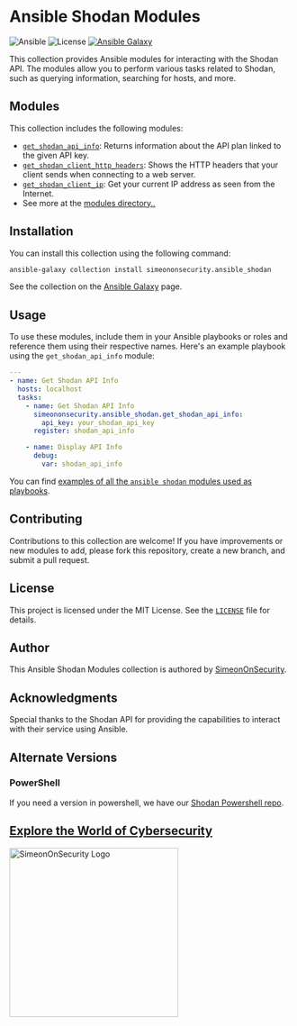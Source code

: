 # Ansible Shodan Modules

![Ansible](https://img.shields.io/badge/ansible-2.10%2B-blue)
![License](https://img.shields.io/badge/license-MIT-green)
[![Ansible Galaxy](https://github.com/simeononsecurity/ansible_shodan/actions/workflows/ansible_galaxy_collection.yml/badge.svg)](https://github.com/simeononsecurity/ansible_shodan/actions/workflows/ansible_galaxy_collection.yml)

This collection provides Ansible modules for interacting with the Shodan API. The modules allow you to perform various tasks related to Shodan, such as querying information, searching for hosts, and more.

## Modules

This collection includes the following modules:

- [`get_shodan_api_info`](https://github.com/simeononsecurity/ansible_shodan/blob/main/collections/ansible_collections/simeononsecurity/shodan/plugins/modules/get_shodan_api_info.py): Returns information about the API plan linked to the given API key.
- [`get_shodan_client_http_headers`](https://github.com/simeononsecurity/ansible_shodan/blob/main/collections/ansible_collections/simeononsecurity/shodan/plugins/modules/get_shodan_client_http_headers.py): Shows the HTTP headers that your client sends when connecting to a web server.
- [`get_shodan_client_ip`](https://github.com/simeononsecurity/ansible_shodan/blob/main/collections/ansible_collections/simeononsecurity/shodan/plugins/modules/get_shodan_client_ip.py): Get your current IP address as seen from the Internet.
- See more at the [modules directory..](https://github.com/simeononsecurity/ansible_shodan/tree/main/collections/ansible_collections/simeononsecurity/shodan/plugins/modules)


## Installation

You can install this collection using the following command:

```bash
ansible-galaxy collection install simeononsecurity.ansible_shodan
```

See the collection on the [Ansible Galaxy](https://galaxy.ansible.com/simeononsecurity/ansible_shodan) page.

## Usage
To use these modules, include them in your Ansible playbooks or roles and reference them using their respective names. Here's an example playbook using the `get_shodan_api_info` module:
```yml
---
- name: Get Shodan API Info
  hosts: localhost
  tasks:
    - name: Get Shodan API Info
      simeononsecurity.ansible_shodan.get_shodan_api_info:
        api_key: your_shodan_api_key
      register: shodan_api_info

    - name: Display API Info
      debug:
        var: shodan_api_info
```

You can find [examples of all the `ansible shodan` modules used as playbooks](https://github.com/simeononsecurity/ansible_shodan/tree/main/collections/ansible_collections/simeononsecurity/shodan/playbooks).

## Contributing
Contributions to this collection are welcome! If you have improvements or new modules to add, please fork this repository, create a new branch, and submit a pull request.

## License
This project is licensed under the MIT License. See the [`LICENSE`](https://github.com/simeononsecurity/ansible_shodan/blob/main/LICENSE) file for details.

## Author
This Ansible Shodan Modules collection is authored by [SimeonOnSecurity](https://simeononsecurity.com/).

## Acknowledgments
Special thanks to the Shodan API for providing the capabilities to interact with their service using Ansible.

## Alternate Versions
### PowerShell
If you need a version in powershell, we have our [Shodan Powershell repo](https://github.com/simeononsecurity/Shodan_PS).

<a href="https://simeononsecurity.com" target="_blank" rel="noopener noreferrer">
  <h2>Explore the World of Cybersecurity</h2>
</a>
<a href="https://simeononsecurity.com" target="_blank" rel="noopener noreferrer">
  <img src="https://simeononsecurity.com/img/banner.png" alt="SimeonOnSecurity Logo" width="300" height="300">
</a>

